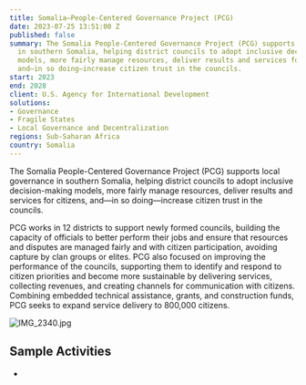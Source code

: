 ```yaml
---
title: Somalia—People-Centered Governance Project (PCG)
date: 2023-07-25 13:51:00 Z
published: false
summary: The Somalia People-Centered Governance Project (PCG) supports local governance
  in southern Somalia, helping district councils to adopt inclusive decision-making
  models, more fairly manage resources, deliver results and services for citizens,
  and—in so doing—increase citizen trust in the councils.
start: 2023
end: 2028
client: U.S. Agency for International Development
solutions:
- Governance
- Fragile States
- Local Governance and Decentralization
regions: Sub-Saharan Africa
country: Somalia
---
```


The Somalia People-Centered Governance Project (PCG) supports local governance in southern Somalia, helping district councils to adopt inclusive decision-making models, more fairly manage resources, deliver results and services for citizens, and—in so doing—increase citizen trust in the councils.
 
PCG works in 12 districts to support newly formed councils, building the capacity of officials to better perform their jobs and ensure that resources and disputes are managed fairly and with citizen participation, avoiding capture by clan groups or elites. PCG also focused on improving the performance of the councils, supporting them to identify and respond to citizen priorities and become more sustainable by delivering services, collecting revenues, and creating channels for communication with citizens. Combining embedded technical assistance, grants, and construction funds, PCG seeks to expand service delivery to 800,000 citizens. 

![IMG_2340.jpg](/uploads/IMG_2340.jpg)

## Sample Activities

* 